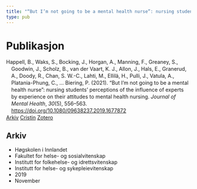 ```yaml
---
title: "“But I’m not going to be a mental health nurse”: nursing students’ perceptions of the influence of experts by experience on their attitudes to mental health nursing"
type: pub
---
```

<h1>Publikasjon</h1>
<article id="csl-bib-container-JK62B74Y" class="csl-bib-container">
  <div class="csl-bib-body" style="line-height: 1.35; padding-left: 1em; text-indent:-1em;">
  <div class="csl-entry">Happell, B., Waks, S., Bocking, J., Horgan, A., Manning, F., Greaney, S., Goodwin, J., Scholz, B., van der Vaart, K. J., Allon, J., Hals, E., Granerud, A., Doody, R., Chan, S. W.-C., Lahti, M., Ellil&#xE4;, H., Pulli, J., Vatula, A., Platania-Phung, C., &#x2026; Biering, P. (2021). &#x201C;But I&#x2019;m not going to be a mental health nurse&#x201D;: nursing students&#x2019; perceptions of the influence of experts by experience on their attitudes to mental health nursing. <i>Journal of Mental Health</i>, <i>30</i>(5), 556&#x2013;563. <a href="https://doi.org/10.1080/09638237.2019.1677872">https://doi.org/10.1080/09638237.2019.1677872</a></div>
</div>
  <div class="csl-bib-buttons">
    <a href="#taxonomy-article-JK62B74Y" class="csl-bib-button">Arkiv</a>
    <a href="https://app.cristin.no/results/show.jsf?id=1743136" alt="Cristin URL" class="csl-bib-button">Cristin</a>
    <a href="http://zotero.org/groups/5022929/items/JK62B74Y" alt="Zotero URL" class="csl-bib-button">Zotero</a>
  </div>
  <div id="csl-bib-meta-container-JK62B74Y"></div>
</article>
<div id="csl-bib-meta-JK62B74Y" class="csl-bib-meta">
  <article id="taxonomy-article-JK62B74Y" class="taxonomy-article">
    <h1>Arkiv</h1>
    <ul>
      <li>Høgskolen i Innlandet</li>
      <li>Fakultet for helse- og sosialvitenskap</li>
      <li>Institutt for folkehelse- og idrettsvitenskap</li>
      <li>Institutt for helse- og sykepleievitenskap</li>
      <li>2019</li>
      <li>November</li>
    </ul>
  </article>
</div>
